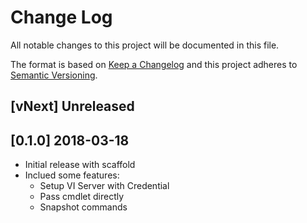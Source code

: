 # Change Log

All notable changes to this project will be documented in this file.

The format is based on [Keep a Changelog](http://keepachangelog.com/)
and this project adheres to [Semantic Versioning](http://semver.org/).

## [vNext] Unreleased

## [0.1.0] 2018-03-18

- Initial release with scaffold
- Inclued some features:
  - Setup VI Server with Credential
  - Pass cmdlet directly
  - Snapshot commands

